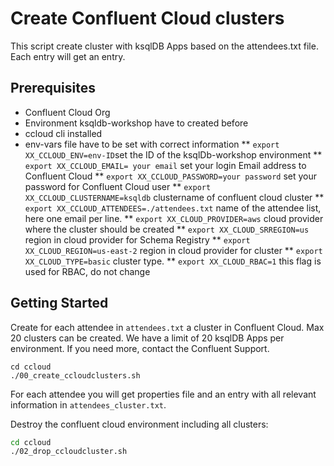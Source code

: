 # Create Confluent Cloud clusters

This script create cluster with ksqlDB Apps based on the attendees.txt file. Each entry will get an entry.
## Prerequisites

* Confluent Cloud Org
* Environment ksqldb-workshop have to created before
* ccloud cli installed
* env-vars file have to be set with correct information
            ** `export XX_CCLOUD_ENV=env-ID`set the ID of the ksqlDb-workshop environment
            ** `export XX_CCLOUD_EMAIL= your email` set your login Email address to Confluent Cloud
            ** `export XX_CCLOUD_PASSWORD=your password` set your password for Confluent Cloud user
            ** `export XX_CCLOUD_CLUSTERNAME=ksqldb` clustername of confluent cloud cluster
            ** `export XX_CCLOUD_ATTENDEES=./attendees.txt` name of the attendee list, here one email per line.
            ** `export XX_CLOUD_PROVIDER=aws` cloud provider where the cluster should be created
            ** `export XX_CLOUD_SRREGION=us` region in cloud provider for Schema Registry
            ** `export XX_CLOUD_REGION=us-east-2` region in cloud provider for cluster
            ** `export XX_CLOUD_TYPE=basic` cluster type.
            ** `export XX_CLOUD_RBAC=1` this flag is used for RBAC, do not change

## Getting Started
Create for each attendee in `attendees.txt` a cluster in Confluent Cloud. Max 20 clusters can be created. We have a limit of 20 ksqlDB Apps per environment. If you need more, contact the Confluent Support.
```
cd ccloud
./00_create_ccloudclusters.sh
```
For each attendee you will get properties file and an entry with all relevant information in `attendees_cluster.txt`.

Destroy the confluent cloud environment including all clusters:
```bash
cd ccloud
./02_drop_ccloudcluster.sh
```